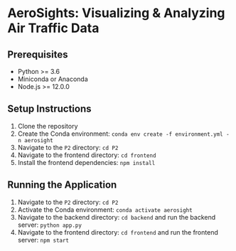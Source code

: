 # AeroSights: Visualizing & Analyzing Air Traffic Data

## Prerequisites
- Python >= 3.6
- Miniconda or Anaconda
- Node.js >= 12.0.0

## Setup Instructions
1. Clone the repository
2. Create the Conda environment: `conda env create -f environment.yml -n aerosight`
4. Navigate to the `P2` directory: `cd P2`
5. Navigate to the frontend directory: `cd frontend`
6. Install the frontend dependencies: `npm install`

## Running the Application
1. Navigate to the `P2` directory: `cd P2`
2. Activate the Conda environment: `conda activate aerosight`
3. Navigate to the backend directory: `cd backend` and run the backend server: `python app.py`
4. Navigate to the frontend directory: `cd frontend` and run the frontend server: `npm start`

